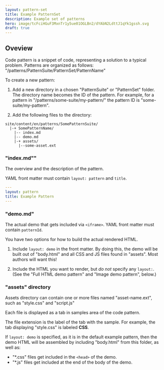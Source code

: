 ```yaml
---
layout: pattern-set
title: Example PatternSet
description: Example set of patterns
hero: image/tcFciHGuF3MxnTr1y5ue01OGLBn2/dYAbN2LdttJ1qYk1gssh.svg
draft: true
---
```


## Oveview

Code pattern is a snippet of code, representing a solution to a typical problem.
Patterns are organized as follows: "/patterns/PatternSuite/PatternSet/PatternName"

To create a new pattern:

1. Add a new directory in a chosen "PatternSuite" or "PatternSet" folder.
   The directory name becomes the ID of the pattern.
   For example, for a pattern in "/patterns/some-suite/my-pattern/" the pattern ID is "some-suite/my-pattern".

2. Add the following files to the directory:

```text
site/content/en/patterns/SomePatternSuite/
  |-+ SomePatternName/
    |-- index.md
    |-- demo.md
    |-+ assets/
      |--some-asset.ext
```

### "index.md""

The overview and the description of the pattern.

YAML front matter must contain `layout: pattern` and `title`.

```yaml
---
layout: pattern
title: Example Pattern
---
```

### "demo.md"

The actual demo that gets included via `<iframe>`.
YAML front matter must contain `patternId`.

You have two options for how to build the actual rendered HTML.

1. Include `layout: demo` in the front matter.
   By doing this, the demo will be built out of "body.html" and all CSS and JS files found in "assets".
   Most authors will want this!

2. Include the HTML you want to render, but _do not_ specify any `layout:`.
   (See the "Full HTML demo pattern" and "Image demo pattern", below.)

### "assets" directory

Assets directory can contain one or more files named "asset-name.ext",
such as "style.css" and "script.js"

Each file is displayed as a tab in samples area of the code pattern.

The file extension is the label of the tab with the sample. For example, the tab
displaying "style.css" is labeled **CSS**.

If `layout: demo` is specified, as it is in the default example pattern, then the demo HTML will be assembled by including "body.html" from this folder, as well as:

- "*.css" files get included in the `<head>` of the demo.
- "*.js" files get included at the end of the body of the demo.
